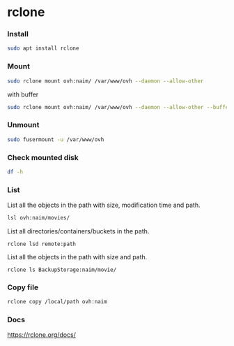 # rclone
### Install

```bash
sudo apt install rclone
```


### Mount

```bash
sudo rclone mount ovh:naim/ /var/www/ovh --daemon --allow-other
```

with buffer

```bash
sudo rclone mount ovh:naim/ /var/www/ovh --daemon --allow-other --buffer-size 150M --max-read-ahead 100M --dir-cache-time 150m0s
```





### Unmount

```bash
sudo fusermount -u /var/www/ovh
```



### Check mounted disk

```bash
df -h
```



### List

List all the objects in the path with size, modification time and path.

```bash
lsl ovh:naim/movies/
```

List all directories/containers/buckets in the path.

```
rclone lsd remote:path
```

List all the objects in the path with size and path.

```
rclone ls BackupStorage:naim/movie/
```



### Copy file

```bash
rclone copy /local/path ovh:naim
```



### Docs

https://rclone.org/docs/
